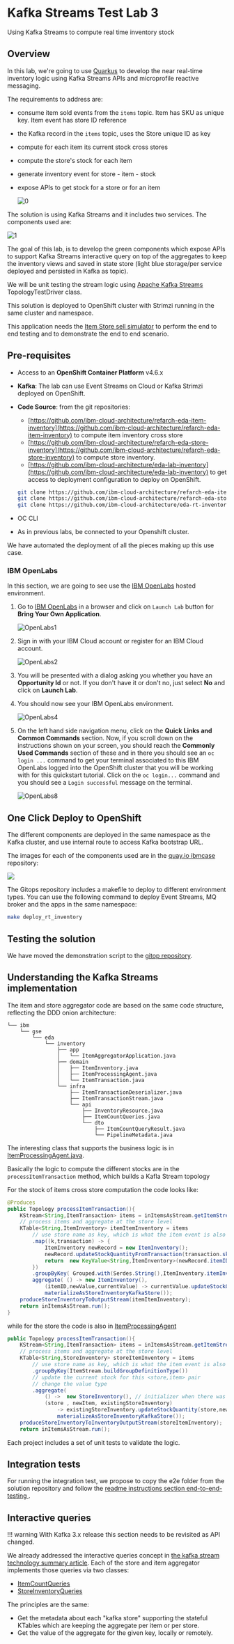 #  Kafka Streams Test Lab 3


Using Kafka Streams to compute real time inventory stock


## Overview

In this lab, we're going to use [Quarkus](https://quarkus.io) to develop the near real-time inventory logic using Kafka Streams APIs and microprofile reactive messaging.

The requirements to address are:

- consume item sold events from the `items` topic. Item has SKU as unique key. Item event has store ID reference
- the Kafka record in the `items` topic, uses the Store unique ID as key
- compute for each item its current stock cross stores
- compute the store's stock for each item
- generate inventory event for store - item - stock
- expose APIs to get stock for a store or for an item

  ![0](./images/inventory-use-cases.png)

The solution is using Kafka Streams and it includes two services. The components used are:

  ![1](./images/inventory-components.png)

The goal of this lab, is to develop the green components which expose APIs to support Kafka Streams interactive query on top of the aggregates to keep
the inventory views and saved in state store (light blue storage/per service deployed and persisted in Kafka as topic).

We will be unit testing the stream logic using [Apache Kafka Streams](https://kafka.apache.org/documentation/streams/) TopologyTestDriver class. 

This solution is deployed to OpenShift cluster with Strimzi running in the same cluster and namespace.

This application needs the [Item Store sell simulator](https://github.com/ibm-cloud-architecture/refarch-eda-store-simulator) to perform the end to end 
testing and to demonstrate the end to end scenario.

## Pre-requisites

* Access to an **OpenShift Container Platform** v4.6.x
* **Kafka**: The lab can use Event Streams on Cloud or Kafka Strimzi deployed on OpenShift.
* **Code Source**: from the git repositories: 
  
    * [https://github.com/ibm-cloud-architecture/refarch-eda-item-inventory](https://github.com/ibm-cloud-architecture/refarch-eda-item-inventory) to compute item inventory cross store
    * [https://github.com/ibm-cloud-architecture/refarch-eda-store-inventory](https://github.com/ibm-cloud-architecture/refarch-eda-store-inventory) to compute store inventory.
    * [https://github.com/ibm-cloud-architecture/eda-lab-inventory](https://github.com/ibm-cloud-architecture/eda-lab-inventory) to get access to deployment configuration to deploy on OpenShift.

  ```sh 
  git clone https://github.com/ibm-cloud-architecture/refarch-eda-item-inventory
  git clone https://github.com/ibm-cloud-architecture/refarch-eda-store-inventory
  git clone https://github.com/ibm-cloud-architecture/eda-rt-inventory-gitops
  ```

* OC CLI
* As in previous labs, be connected to your Openshift cluster.

We have automated the deployment of all the pieces making up this use case. 

### IBM OpenLabs

In this section, we are going to see use the [IBM OpenLabs](https://developer.ibm.com/openlabs/openshift) hosted environment.

1. Go to [IBM OpenLabs](https://developer.ibm.com/openlabs/openshift) in a browser and click on `Launch Lab` button for **Bring Your Own Application**.

    ![OpenLabs1](images/openLabs1.png)

1. Sign in with your IBM Cloud account or register for an IBM Cloud account.
  
    ![OpenLabs2](images/openLabs2.png)

1. You will be presented with a dialog asking you whether you have an **Opportunity Id** or not. If you don't have it or don't no, just select **No** and click on **Launch Lab**.

1. You should now see your IBM OpenLabs environment.

    ![OpenLabs4](images/openLabs4.png)

1. On the left hand side navigation menu, click on the **Quick Links and Common Commands** section. 
Now, if you scroll down on the instructions shown on your screen, you should reach the **Commonly Used Commands** section of these and in there you should see an `oc login ...` command to get your terminal associated to this IBM OpenLabs logged into the OpenShift cluster that you will be working with for this quickstart tutorial. 
Click on the `oc login...` command and you should see a `Login successful` message on the terminal.

    ![OpenLabs8](images/openLabs8.png)


## One Click Deploy to OpenShift

The different components are deployed in the same namespace as the Kafka cluster, and use internal route to access Kafka bootstrap URL.

The images for each of the components used are in the [quay.io ibmcase](https://quay.io/organization/ibmcase) repository:

![](./images/quay-images.png)

The Gitops repository includes a makefile to deploy to different environment types. You can use the following command to deploy Event Streams, MQ broker and the apps in the same namespace:

```sh
make deploy_rt_inventory
```


## Testing the solution

We have moved the demonstration script to the [gitop repository](https://ibm-cloud-architecture.github.io/eda-rt-inventory-gitops/demo-script/).


## Understanding the Kafka Streams implementation

The item and store aggregator code are based on the same code structure, reflecting the DDD onion architecture:

```
└── ibm
    └── gse
        └── eda
            └── inventory
                ├── app
                │   └── ItemAggregatorApplication.java
                ├── domain
                │   ├── ItemInventory.java
                │   ├── ItemProcessingAgent.java
                │   └── ItemTransaction.java
                └── infra
                    ├── ItemTransactionDeserializer.java
                    ├── ItemTransactionStream.java
                    └── api
                        ├── InventoryResource.java
                        ├── ItemCountQueries.java
                        └── dto
                            ├── ItemCountQueryResult.java
                            └── PipelineMetadata.java
```

The interesting class that supports the business logic is in [ItemProcessingAgent.java](https://github.com/ibm-cloud-architecture/refarch-eda-item-inventory/blob/master/src/main/java/ibm/gse/eda/inventory/domain/ItemProcessingAgent.java). 

Basically the logic to compute the different stocks are in the `processItemTransaction` method, which builds a Kafla Stream topology

For the stock of items cross store computation the code looks like:

```java
@Produces
public Topology processItemTransaction(){
    KStream<String,ItemTransaction> items = inItemsAsStream.getItemStreams();     
    // process items and aggregate at the store level 
    KTable<String,ItemInventory> itemItemInventory = items
        // use store name as key, which is what the item event is also using
        .map((k,transaction) -> {
            ItemInventory newRecord = new ItemInventory();
            newRecord.updateStockQuantityFromTransaction(transaction.sku, transaction);
            return  new KeyValue<String,ItemInventory>(newRecord.itemID,newRecord);
        })
        .groupByKey( Grouped.with(Serdes.String(),ItemInventory.itemInventorySerde)).
        aggregate( () -> new ItemInventory(),
            (itemID,newValue,currentValue) -> currentValue.updateStockQuantity(itemID,newValue.currentStock),
            materializeAsStoreInventoryKafkaStore());
    produceStoreInventoryToOutputStream(itemItemInventory);
    return inItemsAsStream.run();
}
```

while for the store the code is also in [ItemProcessingAgent](https://github.com/ibm-cloud-architecture/refarch-eda-store-inventory/blob/main/src/main/java/ibm/gse/eda/stores/domain/ItemProcessingAgent.java)

```java
public Topology processItemTransaction(){
    KStream<String,ItemTransaction> items = inItemsAsStream.getItemStreams();     
    // process items and aggregate at the store level 
    KTable<String,StoreInventory> storeItemInventory = items
        // use store name as key, which is what the item event is also using
        .groupByKey(ItemStream.buildGroupDefinitionType())
        // update the current stock for this <store,item> pair
        // change the value type
        .aggregate(
            () ->  new StoreInventory(), // initializer when there was no store in the table
            (store , newItem, existingStoreInventory) 
                -> existingStoreInventory.updateStockQuantity(store,newItem), 
                materializeAsStoreInventoryKafkaStore());       
    produceStoreInventoryToInventoryOutputStream(storeItemInventory);
    return inItemsAsStream.run();

```

Each project includes a set of unit tests to validate the logic.

## Integration tests

For running the integration test, we propose to copy the e2e folder from the solution repository and follow the [readme instructions section end-to-end-testing ](https://github.com/ibm-cloud-architecture/refarch-eda-item-inventory#end-to-end-testing).


## Interactive queries

!!! warning
    With Kafka 3.x release this section needs to be revisited as API changed.

We already addressed the interactive queries concept in [the kafka stream technology summary article](/technology/kafka-streams/#interactive-queries). 
Each of the store and item aggregator implements those queries via two classes:

* [ItemCountQueries](https://github.com/ibm-cloud-architecture/refarch-eda-item-inventory/blob/master/src/main/java/ibm/gse/eda/inventory/infra/api/ItemCountQueries.java)
* [StoreInventoryQueries](https://github.com/ibm-cloud-architecture/refarch-eda-store-inventory/blob/main/src/main/java/ibm/gse/eda/stores/infra/api/StoreInventoryQueries.java)

The principles are the same:

* Get the metadata about each "kafka store" supporting the stateful KTables which are keeping the aggregate per item or per store.
* Get the value of the aggregate for the given key, locally or remotely.


